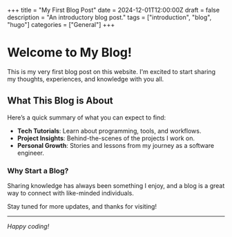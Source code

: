 +++
title = "My First Blog Post"
date = 2024-12-01T12:00:00Z
draft = false
description = "An introductory blog post."
tags = ["introduction", "blog", "hugo"]
categories = ["General"]
+++

# Welcome to My Blog!

This is my very first blog post on this website. I'm excited to start sharing my thoughts, experiences, and knowledge with you all.

## What This Blog is About

Here’s a quick summary of what you can expect to find:

- **Tech Tutorials**: Learn about programming, tools, and workflows.
- **Project Insights**: Behind-the-scenes of the projects I work on.
- **Personal Growth**: Stories and lessons from my journey as a software engineer.

### Why Start a Blog?

Sharing knowledge has always been something I enjoy, and a blog is a great way to connect with like-minded individuals.

Stay tuned for more updates, and thanks for visiting!

---

_Happy coding!_
